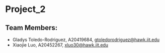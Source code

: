 # Project_2

## Team Members:
- Gladys Toledo-Rodriguez, A20419684, gtoledorodriguez@hawk.iit.edu
- Xiaojie Luo, A20452267, xluo30@hawk.iit.edu
